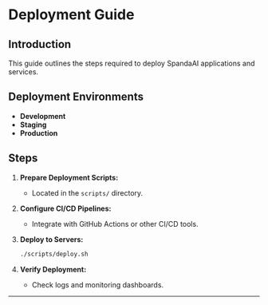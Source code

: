 # Deployment Guide

## Introduction

This guide outlines the steps required to deploy SpandaAI applications and services.

## Deployment Environments

- **Development**
- **Staging**
- **Production**

## Steps

1. **Prepare Deployment Scripts:**

   - Located in the `scripts/` directory.

2. **Configure CI/CD Pipelines:**

   - Integrate with GitHub Actions or other CI/CD tools.

3. **Deploy to Servers:**

   ```bash
   ./scripts/deploy.sh
   ```

4. **Verify Deployment:**

   - Check logs and monitoring dashboards.

---
